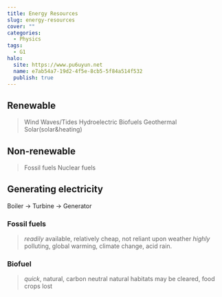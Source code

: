 ```yaml
---
title: Energy Resources
slug: energy-resources
cover: ""
categories:
  - Physics
tags:
  - G1
halo:
  site: https://www.pu6uyun.net
  name: e7ab54a7-19d2-4f5e-8cb5-5f84a514f532
  publish: true
---
```

## Renewable
> Wind
> Waves/Tides
> Hydroelectric
> Biofuels
> Geothermal
> Solar(solar&heating)

## Non-renewable
> Fossil fuels
> Nuclear fuels

## Generating electricity
Boiler -> Turbine -> Generator

### Fossil fuels
> *readily* available, relatively cheap, not reliant upon weather
> *highly* polluting, global warming, climate change, acid rain.

### Biofuel
> *quick*, natural, carbon neutral
> natural habitats may be cleared, food crops lost